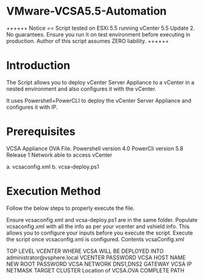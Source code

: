 VMware-VCSA5.5-Automation
=========================

++++++ Notice == Script tested on ESXi 5.5 running vCenter 5.5 Update 2. No guarantees. Ensure you run it on test environment before executing in production. Author of this script assumes ZERO liability. ++++++

Introduction
============

The Script allows you to deploy vCenter Server Appliance to a vCenter in a nested environment and also configures it with the vCenter.

It uses Powershell+PowerCLI to deploy the vCenter Server Appliance and configures it with IP.

Prerequisites
============

VCSA Appliance OVA File.
Powershell version 4.0
PowerCli version 5.8 Release 1
Network able to access vCenter

a. vcsaconfig.xml b. vcsa-deploy.ps1

Execution Method
============

Follow the below steps to properly execute the file.

Ensure vcsaconfig.xml and vcsa-deploy.ps1 are in the same folder.
Populate vcsaconfig.xml with all the info as per your vcenter and vshield info. This allows you to configure your inputs before you execute the script.
Execute the script once vcsaconfig.xml is configured.
Contents vcsaConfig.xml
<?xml version="1.0"?>
<MasterConfig>
<vcenterconfig>
<vcenter>TOP LEVEL VCENTER WHERE VCSA WILL BE DEPLOYED INTO</vcenter>
<vcusername>administrator@vsphere.local</vcusername>
<vcpassword>VCENTER PASSWORD</vcpassword>
</vcenterconfig>

<Config>
<vcsahostname>VCSA HOST NAME</vcsahostname>
<rootpassword>NEW ROOT PASSWORD</rootpassword>
<MgmtNetwork>VCSA NETWORK</MgmtNetwork>
<vcsadns>DNS1,DNS2</vcsadns>
<vcsagateway>GATEWAY</vcsagateway>
<vcsaip>VCSA IP</vcsaip>
<vcsanetmask>NETMASK</vcsanetmask>
<clustername>TARGET CLUSTER</clustername>
<vcsalocation>Location of VCSA.OVA COMPLETE PATH</vcsalocation>

</MasterConfig>

